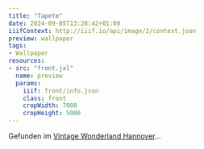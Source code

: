```yaml
---
title: "Tapete"
date: 2024-09-05T13:28:42+01:00
iiifContext: http://iiif.io/api/image/2/context.json
preview: wallpaper
tags:
- Wallpaper
resources:
- src: "front.jxl"
  name: preview
  params:
    iiif: front/info.json
    class: front
    cropWidth: 7000
    cropHeight: 5000
---
```

Gefunden im [Vintage Wonderland Hannover](https://www.facebook.com/vintagebythesea/?locale=de_DE)...
